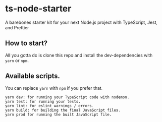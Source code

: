 # ts-node-starter

A barebones starter kit for your next Node.js project with TypeScript, Jest, and Prettier

## How to start?

All you gotta do is clone this repo and install the dev-dependencies with `yarn` or `npm`.

## Available scripts.

You can replace `yarn` with `npm` if you prefer that.

    yarn dev: for running your TypeScript code with nodemon.
    yarn test: for running your tests.
    yarn lint: for eslint warnings / errors.
    yarn build: for building the final JavaScript files.
    yarn prod for running the built JavaScript file.
